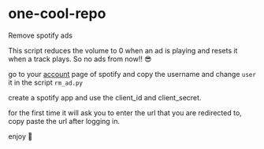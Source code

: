 # one-cool-repo
Remove spotify ads

This script reduces the volume to 0 when an ad is playing and resets it when a track plays. So no ads from now!! 😎

go to your [account](https://www.spotify.com/in-en/account/overview/) page of spotify and copy the username and change `user` it in the script `rm_ad.py`

create a spotify app and use the client_id and client_secret.

for the first time it will ask you to enter the url that you are redirected to, copy paste the url after logging in.

enjoy 🥳



